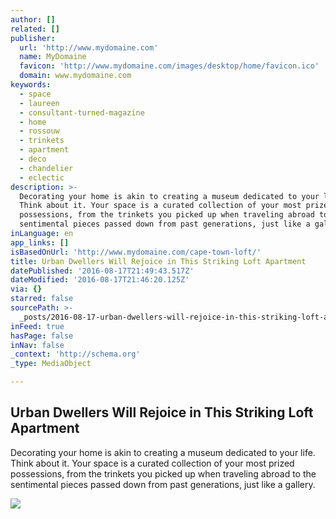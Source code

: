 ```yaml
---
author: []
related: []
publisher:
  url: 'http://www.mydomaine.com'
  name: MyDomaine
  favicon: 'http://www.mydomaine.com/images/desktop/home/favicon.ico'
  domain: www.mydomaine.com
keywords:
  - space
  - laureen
  - consultant-turned-magazine
  - home
  - rossouw
  - trinkets
  - apartment
  - deco
  - chandelier
  - eclectic
description: >-
  Decorating your home is akin to creating a museum dedicated to your life.
  Think about it. Your space is a curated collection of your most prized
  possessions, from the trinkets you picked up when traveling abroad to the
  sentimental pieces passed down from past generations, just like a gallery.
inLanguage: en
app_links: []
isBasedOnUrl: 'http://www.mydomaine.com/cape-town-loft/'
title: Urban Dwellers Will Rejoice in This Striking Loft Apartment
datePublished: '2016-08-17T21:49:43.517Z'
dateModified: '2016-08-17T21:46:20.125Z'
via: {}
starred: false
sourcePath: >-
  _posts/2016-08-17-urban-dwellers-will-rejoice-in-this-striking-loft-apartment.md
inFeed: true
hasPage: false
inNav: false
_context: 'http://schema.org'
_type: MediaObject

---
```

<article style=""><h1>Urban Dwellers Will Rejoice in This Striking Loft Apartment</h1><p>Decorating your home is akin to creating a museum dedicated to your life. Think about it. Your space is a curated collection of your most prized possessions, from the trinkets you picked up when traveling abroad to the sentimental pieces passed down from past generations, just like a gallery.</p><img src="http://cliqueimg.com/cache/posts/198633/cape-town-loft-198633-1469476257-fb.640x0c.jpg" /></article>